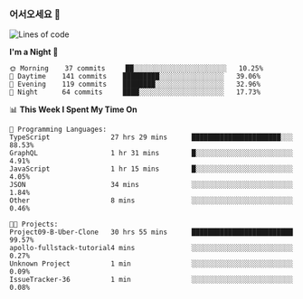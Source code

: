 ### 어서오세요 👋

<!--START_SECTION:waka-->
![Lines of code](https://img.shields.io/badge/From%20Hello%20World%20I%27ve%20Written-5.8%20million%20lines%20of%20code-blue)

**I'm a Night 🦉** 

```text
🌞 Morning    37 commits     ██░░░░░░░░░░░░░░░░░░░░░░░   10.25% 
🌆 Daytime    141 commits    █████████░░░░░░░░░░░░░░░░   39.06% 
🌃 Evening    119 commits    ████████░░░░░░░░░░░░░░░░░   32.96% 
🌙 Night      64 commits     ████░░░░░░░░░░░░░░░░░░░░░   17.73%

```


📊 **This Week I Spent My Time On** 

```text
💬 Programming Languages: 
TypeScript               27 hrs 29 mins      ██████████████████████░░░   88.53% 
GraphQL                  1 hr 31 mins        █░░░░░░░░░░░░░░░░░░░░░░░░   4.91% 
JavaScript               1 hr 15 mins        █░░░░░░░░░░░░░░░░░░░░░░░░   4.05% 
JSON                     34 mins             ░░░░░░░░░░░░░░░░░░░░░░░░░   1.84% 
Other                    8 mins              ░░░░░░░░░░░░░░░░░░░░░░░░░   0.46%

🐱‍💻 Projects: 
Project09-B-Uber-Clone   30 hrs 55 mins      █████████████████████████   99.57% 
apollo-fullstack-tutorial4 mins              ░░░░░░░░░░░░░░░░░░░░░░░░░   0.27% 
Unknown Project          1 min               ░░░░░░░░░░░░░░░░░░░░░░░░░   0.09% 
IssueTracker-36          1 min               ░░░░░░░░░░░░░░░░░░░░░░░░░   0.08%

```


<!--END_SECTION:waka-->
